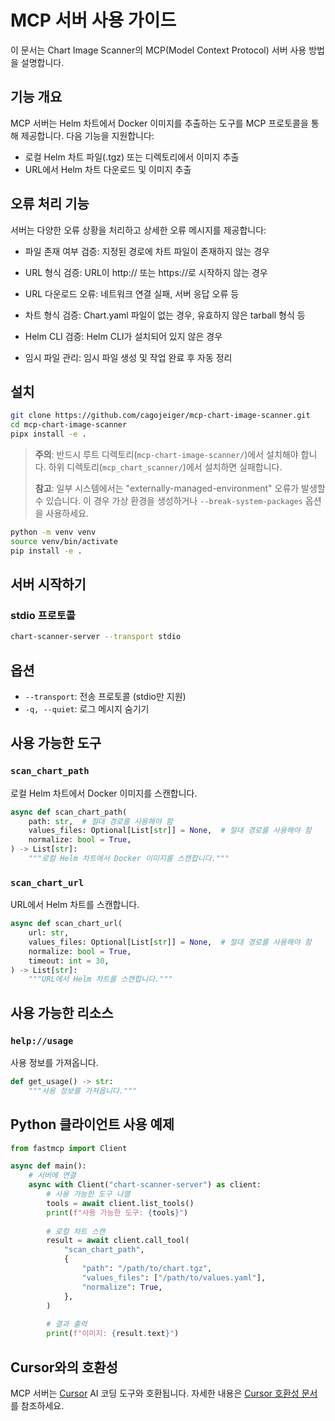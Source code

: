 # MCP 서버 사용 가이드

이 문서는 Chart Image Scanner의 MCP(Model Context Protocol) 서버 사용 방법을 설명합니다.

## 기능 개요

MCP 서버는 Helm 차트에서 Docker 이미지를 추출하는 도구를 MCP 프로토콜을 통해 제공합니다. 다음 기능을 지원합니다:

- 로컬 Helm 차트 파일(.tgz) 또는 디렉토리에서 이미지 추출
- URL에서 Helm 차트 다운로드 및 이미지 추출

## 오류 처리 기능

서버는 다양한 오류 상황을 처리하고 상세한 오류 메시지를 제공합니다:

- 파일 존재 여부 검증: 지정된 경로에 차트 파일이 존재하지 않는 경우
- URL 형식 검증: URL이 http:// 또는 https://로 시작하지 않는 경우
- URL 다운로드 오류: 네트워크 연결 실패, 서버 응답 오류 등

- 차트 형식 검증: Chart.yaml 파일이 없는 경우, 유효하지 않은 tarball 형식 등
- Helm CLI 검증: Helm CLI가 설치되어 있지 않은 경우
- 임시 파일 관리: 임시 파일 생성 및 작업 완료 후 자동 정리

## 설치

```bash
git clone https://github.com/cagojeiger/mcp-chart-image-scanner.git
cd mcp-chart-image-scanner
pipx install -e .
```

> **주의**: 반드시 루트 디렉토리(`mcp-chart-image-scanner/`)에서 설치해야 합니다. 하위 디렉토리(`mcp_chart_scanner/`)에서 설치하면 실패합니다.
>
> **참고**: 일부 시스템에서는 "externally-managed-environment" 오류가 발생할 수 있습니다. 이 경우 가상 환경을 생성하거나 `--break-system-packages` 옵션을 사용하세요.
```bash
python -m venv venv
source venv/bin/activate
pip install -e .
```

## 서버 시작하기

### stdio 프로토콜

```bash
chart-scanner-server --transport stdio
```

## 옵션

- `--transport`: 전송 프로토콜 (stdio만 지원)
- `-q, --quiet`: 로그 메시지 숨기기

## 사용 가능한 도구

### `scan_chart_path`

로컬 Helm 차트에서 Docker 이미지를 스캔합니다.

```python
async def scan_chart_path(
    path: str,  # 절대 경로를 사용해야 함
    values_files: Optional[List[str]] = None,  # 절대 경로를 사용해야 함
    normalize: bool = True,
) -> List[str]:
    """로컬 Helm 차트에서 Docker 이미지를 스캔합니다."""
```

### `scan_chart_url`

URL에서 Helm 차트를 스캔합니다.

```python
async def scan_chart_url(
    url: str,
    values_files: Optional[List[str]] = None,  # 절대 경로를 사용해야 함
    normalize: bool = True,
    timeout: int = 30,
) -> List[str]:
    """URL에서 Helm 차트를 스캔합니다."""
```



## 사용 가능한 리소스

### `help://usage`

사용 정보를 가져옵니다.

```python
def get_usage() -> str:
    """사용 정보를 가져옵니다."""
```

## Python 클라이언트 사용 예제

```python
from fastmcp import Client

async def main():
    # 서버에 연결
    async with Client("chart-scanner-server") as client:
        # 사용 가능한 도구 나열
        tools = await client.list_tools()
        print(f"사용 가능한 도구: {tools}")
        
        # 로컬 차트 스캔
        result = await client.call_tool(
            "scan_chart_path",
            {
                "path": "/path/to/chart.tgz",
                "values_files": ["/path/to/values.yaml"],
                "normalize": True,
            },
        )
        
        # 결과 출력
        print(f"이미지: {result.text}")
```

## Cursor와의 호환성

MCP 서버는 [Cursor](https://cursor.com/) AI 코딩 도구와 호환됩니다. 자세한 내용은 [Cursor 호환성 문서](./cursor.md)를 참조하세요.
